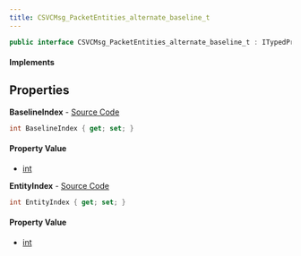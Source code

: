 ```yaml
---
title: CSVCMsg_PacketEntities_alternate_baseline_t
---
```


```csharp
public interface CSVCMsg_PacketEntities_alternate_baseline_t : ITypedProtobuf<CSVCMsg_PacketEntities_alternate_baseline_t>, INativeHandle
```

#### Implements

## Properties

**BaselineIndex** - [Source Code](https://github.com/swiftly-solution/swiftlys2/blob/main/managed/src/SwiftlyS2.Generated/Protobufs/Interfaces/CSVCMsg_PacketEntities_alternate_baseline_t.cs#L16)

```csharp
int BaselineIndex { get; set; }
```

#### Property Value

- [int](https://learn.microsoft.com/dotnet/api/system.int32)

**EntityIndex** - [Source Code](https://github.com/swiftly-solution/swiftlys2/blob/main/managed/src/SwiftlyS2.Generated/Protobufs/Interfaces/CSVCMsg_PacketEntities_alternate_baseline_t.cs#L13)

```csharp
int EntityIndex { get; set; }
```

#### Property Value

- [int](https://learn.microsoft.com/dotnet/api/system.int32)

